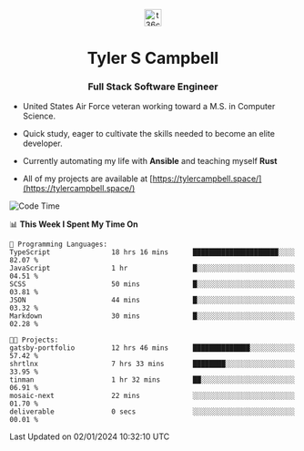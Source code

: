 <p align="center">
<a href="https://www.linkedin.com/in/t36campbell" target="blank"><img align="center" src="https://ik.imagekit.io/t36campbell/Portfolio/linkedin.png.original_m8bbGgPh6.png" alt="t36campbell" height="30" width="30" /></a>
</p>
<h1 align="center">Tyler S Campbell</h1>
<h3 align="center">Full Stack Software Engineer</h3>

* United States Air Force veteran working toward a M.S. in Computer Science.

* Quick study, eager to cultivate the skills needed to become an elite developer.

* Currently automating my life with **Ansible** and teaching myself **Rust**

* All of my projects are available at [https://tylercampbell.space/](https://tylercampbell.space/)

<!--START_SECTION:waka-->
![Code Time](http://img.shields.io/badge/Code%20Time-3%2C086%20hrs%2026%20mins-blue)

📊 **This Week I Spent My Time On** 

```text
💬 Programming Languages: 
TypeScript               18 hrs 16 mins      █████████████████████░░░░   82.07 % 
JavaScript               1 hr                █░░░░░░░░░░░░░░░░░░░░░░░░   04.51 % 
SCSS                     50 mins             █░░░░░░░░░░░░░░░░░░░░░░░░   03.81 % 
JSON                     44 mins             █░░░░░░░░░░░░░░░░░░░░░░░░   03.32 % 
Markdown                 30 mins             █░░░░░░░░░░░░░░░░░░░░░░░░   02.28 % 

🐱‍💻 Projects: 
gatsby-portfolio         12 hrs 46 mins      ██████████████░░░░░░░░░░░   57.42 % 
shrtlnx                  7 hrs 33 mins       ████████░░░░░░░░░░░░░░░░░   33.95 % 
tinman                   1 hr 32 mins        ██░░░░░░░░░░░░░░░░░░░░░░░   06.91 % 
mosaic-next              22 mins             ░░░░░░░░░░░░░░░░░░░░░░░░░   01.70 % 
deliverable              0 secs              ░░░░░░░░░░░░░░░░░░░░░░░░░   00.01 % 
```


 Last Updated on 02/01/2024 10:32:10 UTC
<!--END_SECTION:waka-->
